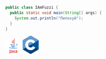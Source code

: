 ```java
public class IAmFuzzi {
  public static void main(String[] args) {
    System.out.println("Пипохуй");
  }
}
```

<img src="java.png" width="50" alt="Java">
<img src="c.png" width="50" alt="C">
